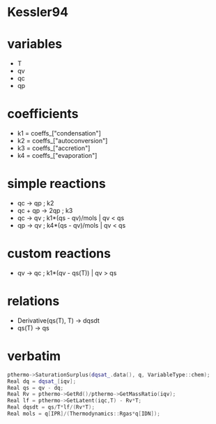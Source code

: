 # **Kessler94**

# variables
- T
- qv
- qc
- qp 

# coefficients
- k1 = coeffs_["condensation"]
- k2 = coeffs_["autoconversion"]
- k3 = coeffs_["accretion"]
- k4 = coeffs_["evaporation"]

# simple reactions
- qc -> qp ; k2
- qc + qp -> 2qp ; k3
- qc -> qv ; k1*(qs - qv)/mols | qv < qs
- qp -> qv ; k4*(qs - qv)/mols | qv < qs

# custom reactions
- qv -> qc ; k1*(qv - qs(T)) | qv > qs

# relations
- Derivative(qs(T), T) -> dqsdt
- qs(T) -> qs

# verbatim
~~~C++
pthermo->SaturationSurplus(dqsat_.data(), q, VariableType::chem);
Real dq = dqsat_[iqv];
Real qs = qv - dq;
Real Rv = pthermo->GetRd()/pthermo->GetMassRatio(iqv);
Real lf = pthermo->GetLatent(iqc,T) - Rv*T;
Real dqsdt = qs/T*lf/(Rv*T);
Real mols = q[IPR]/(Thermodynamics::Rgas*q[IDN]);
~~~

